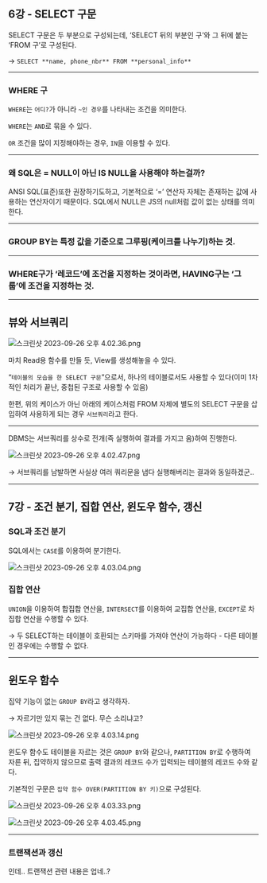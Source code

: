 ## 6강 - SELECT 구문

SELECT 구문은 두 부분으로 구성되는데, ‘SELECT 뒤의 부분인 구’와 그 뒤에 붙는 ‘FROM 구’로 구성된다.

→ `SELECT **name, phone_nbr** FROM **personal_info**`

---

### WHERE 구

`WHERE`는 `어디?`가 아니라 `~인 경우`를 나타내는 조건을 의미한다.

`WHERE`는 `AND`로 묶을 수 있다.

`OR` 조건을 많이 지정해야하는 경우, `IN`을 이용할 수 있다.

---

### 왜 SQL은 = NULL이 아닌 IS NULL을 사용해야 하는걸까?

ANSI SQL(표준)또한 권장하기도하고, 기본적으로 ‘=’ 연산자 자체는 존재하는 값에 사용하는 연산자이기 때문이다. SQL에서 NULL은 JS의 null처럼 값이 없는 상태를 의미한다.

---

### GROUP BY는 특정 값을 기준으로 그루핑(케이크를 나누기)하는 것.

---

### WHERE구가 ‘레코드’에 조건을 지정하는 것이라면, HAVING구는 ‘그룹’에 조건을 지정하는 것.

---

## 뷰와 서브쿼리

![스크린샷 2023-09-26 오후 4.02.36.png](https://prod-files-secure.s3.us-west-2.amazonaws.com/1dc14d02-9fef-47d5-828a-c667c7d13337/2476224a-1568-4d99-8121-8dd1da0003fb/%E1%84%89%E1%85%B3%E1%84%8F%E1%85%B3%E1%84%85%E1%85%B5%E1%86%AB%E1%84%89%E1%85%A3%E1%86%BA_2023-09-26_%E1%84%8B%E1%85%A9%E1%84%92%E1%85%AE_4.02.36.png)

마치 Read용 함수를 만들 듯, View를 생성해놓을 수 있다.

“`테이블의 모습을 한 SELECT 구문`”으로서, 하나의 테이블로서도 사용할 수 있다(이미 1차적인 처리가 끝난, 중첩된 구조로 사용할 수 있음)

한편, 위의 케이스가 아닌 아래의 케이스처럼 FROM 자체에 별도의 SELECT 구문을 삽입하여 사용하게 되는 경우 `서브쿼리`라고 한다.

---

DBMS는 서브쿼리를 상수로 전개(즉 실행하여 결과를 가지고 옴)하여 진행한다.

![스크린샷 2023-09-26 오후 4.02.47.png](https://prod-files-secure.s3.us-west-2.amazonaws.com/1dc14d02-9fef-47d5-828a-c667c7d13337/e0ff0087-b507-49ab-b8f0-b02073e42467/%E1%84%89%E1%85%B3%E1%84%8F%E1%85%B3%E1%84%85%E1%85%B5%E1%86%AB%E1%84%89%E1%85%A3%E1%86%BA_2023-09-26_%E1%84%8B%E1%85%A9%E1%84%92%E1%85%AE_4.02.47.png)

→ 서브쿼리를 남발하면 사실상 여러 쿼리문을 냅다 실행해버리는 결과와 동일하겠군..

---

## 7강 - 조건 분기, 집합 연산, 윈도우 함수, 갱신

### SQL과 조건 분기

SQL에서는 `CASE`를 이용하여 분기한다.

![스크린샷 2023-09-26 오후 4.03.04.png](https://prod-files-secure.s3.us-west-2.amazonaws.com/1dc14d02-9fef-47d5-828a-c667c7d13337/375fd9c3-0e8e-44bc-b15c-17339130505a/%E1%84%89%E1%85%B3%E1%84%8F%E1%85%B3%E1%84%85%E1%85%B5%E1%86%AB%E1%84%89%E1%85%A3%E1%86%BA_2023-09-26_%E1%84%8B%E1%85%A9%E1%84%92%E1%85%AE_4.03.04.png)

### 집합 연산

`UNION`을 이용하여 합집합 연산을, `INTERSECT`를 이용하여 교집합 연산을, `EXCEPT`로 차집합 연산을  수행할 수 있다.

→ 두 SELECT하는 테이블이 호환되는 스키마를 가져야 연산이 가능하다 - 다른 테이블인 경우에는 수행할 수 없다.

---

## 윈도우 함수

집약 기능이 없는 `GROUP BY`라고 생각하자.

→ 자르기만 있지 묶는 건 없다. 무슨 소리냐고?

![스크린샷 2023-09-26 오후 4.03.14.png](https://prod-files-secure.s3.us-west-2.amazonaws.com/1dc14d02-9fef-47d5-828a-c667c7d13337/5d64a7aa-1e7e-4159-bde0-137979f93a88/%E1%84%89%E1%85%B3%E1%84%8F%E1%85%B3%E1%84%85%E1%85%B5%E1%86%AB%E1%84%89%E1%85%A3%E1%86%BA_2023-09-26_%E1%84%8B%E1%85%A9%E1%84%92%E1%85%AE_4.03.14.png)

윈도우 함수도 테이블을 자르는 것은 `GROUP BY`와 같으나, `PARTITION BY`로 수행하여 자른 뒤, 집약하지 않으므로 출력 결과의 레코드 수가 입력되는 테이블의 레코드 수와 같다.

기본적인 구문은 `집약 함수 OVER(PARTITION BY 키)`으로 구성된다.

![스크린샷 2023-09-26 오후 4.03.33.png](https://prod-files-secure.s3.us-west-2.amazonaws.com/1dc14d02-9fef-47d5-828a-c667c7d13337/b7ebae51-f1e8-4bb4-bb3c-0a2929ec11df/%E1%84%89%E1%85%B3%E1%84%8F%E1%85%B3%E1%84%85%E1%85%B5%E1%86%AB%E1%84%89%E1%85%A3%E1%86%BA_2023-09-26_%E1%84%8B%E1%85%A9%E1%84%92%E1%85%AE_4.03.33.png)

![스크린샷 2023-09-26 오후 4.03.45.png](https://prod-files-secure.s3.us-west-2.amazonaws.com/1dc14d02-9fef-47d5-828a-c667c7d13337/9c35c864-b66f-403b-960b-d676b69734c1/%E1%84%89%E1%85%B3%E1%84%8F%E1%85%B3%E1%84%85%E1%85%B5%E1%86%AB%E1%84%89%E1%85%A3%E1%86%BA_2023-09-26_%E1%84%8B%E1%85%A9%E1%84%92%E1%85%AE_4.03.45.png)

---

### 트랜잭션과 갱신

인데.. 트랜잭션 관련 내용은 업네..?
